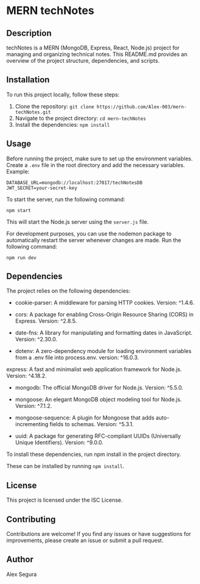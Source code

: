 # MERN techNotes

## Description

techNotes is a MERN (MongoDB, Express, React, Node.js) project for managing and organizing technical notes. This README.md provides an overview of the project structure, dependencies, and scripts.

## Installation

To run this project locally, follow these steps:

1. Clone the repository: `git clone https://github.com/Alex-003/mern-techNotes.git`
2. Navigate to the project directory: `cd mern-techNotes`
3. Install the dependencies: `npm install`

## Usage

Before running the project, make sure to set up the environment variables. Create a `.env` file in the root directory and add the necessary variables. Example:

```
DATABASE_URL=mongodb://localhost:27017/techNotesDB
JWT_SECRET=your-secret-key
```

To start the server, run the following command:

```shell
npm start
```

This will start the Node.js server using the `server.js` file.

For development purposes, you can use the nodemon package to automatically restart the server whenever changes are made. Run the following command:

```shell
npm run dev
```

## Dependencies

The project relies on the following dependencies:

- cookie-parser: A middleware for parsing HTTP cookies. Version: ^1.4.6.

- cors: A package for enabling Cross-Origin Resource Sharing (CORS) in Express. Version: ^2.8.5.

- date-fns: A library for manipulating and formatting dates in JavaScript. Version: ^2.30.0.

- dotenv: A zero-dependency module for loading environment variables from a .env file into process.env.
  version: ^16.0.3.

express: A fast and minimalist web application framework for Node.js. Version: ^4.18.2.

- mongodb: The official MongoDB driver for Node.js. Version: ^5.5.0.

- mongoose: An elegant MongoDB object modeling tool for Node.js. Version: ^7.1.2.

- mongoose-sequence: A plugin for Mongoose that adds auto-incrementing fields to schemas. Version: ^5.3.1.

- uuid: A package for generating RFC-compliant UUIDs (Universally Unique Identifiers). Version: ^9.0.0.

To install these dependencies, run npm install in the project directory.

These can be installed by running `npm install`.

## License

This project is licensed under the ISC License.

## Contributing

Contributions are welcome! If you find any issues or have suggestions for improvements, please create an issue or submit a pull request.

## Author

Alex Segura
